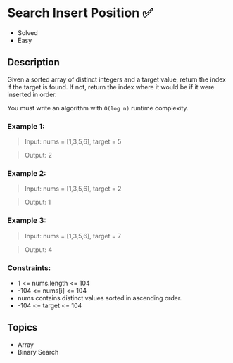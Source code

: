 # Search Insert Position ✅
- Solved
- Easy

## Description

Given a sorted array of distinct integers and a target value, return the index if the target is found. If not, return the index where it would be if it were inserted in order.

You must write an algorithm with `O(log n)` runtime complexity.

### Example 1:

> Input: nums = [1,3,5,6], target = 5

> Output: 2

### Example 2:

> Input: nums = [1,3,5,6], target = 2

> Output: 1


### Example 3:

> Input: nums = [1,3,5,6], target = 7

> Output: 4
 

### Constraints:

- 1 <= nums.length <= 104
- -104 <= nums[i] <= 104
- nums contains distinct values sorted in ascending order.
- -104 <= target <= 104

## Topics
- Array
- Binary Search